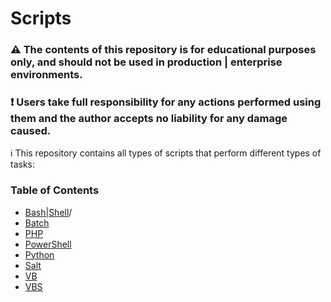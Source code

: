 # Scripts

### :warning: The contents of this repository is for educational purposes only, and should not be used in production | enterprise environments. 
### :exclamation: Users take full responsibility for any actions performed using them and the author accepts no liability for any damage caused.

:information_source: This repository contains all types of scripts that perform different types of tasks:<br />

### Table of Contents

- [Bash|Shell](sh)/
- [Batch](/bat)
- [PHP](/php)
- [PowerShell](/powershell)
- [Python](/python)
- [Salt](/salt)
- [VB](/vb)
- [VBS](/vbs)
